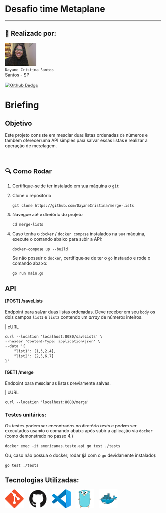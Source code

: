 # Desafio time Metaplane 

---

## :handshake: Realizado por:

<img width="100" alt="Foto de Perfil da Dayane" src="img/perfil_dayane.jpg"> <br>  `Dayane Cristina Santos` <br> Santos - SP <br><br> [![Github Badge](https://img.shields.io/badge/LinkedIn-0077B5?style=for-the-badge&logo=linkedin&logoColor=white)](https://www.linkedin.com/in/dayane-cristina-santos/)

# Briefing

## Objetivo
Este projeto consiste em mesclar duas listas ordenadas de números e também oferecer uma API simples para salvar essas listas e realizar a operação de mesclagem.

<br>

## 🔍 Como Rodar

1. Certifique-se de ter instalado em sua máquina o `git`
  
1. Clone o repositório

    `git clone https://github.com/DayaneCristina/merge-lists`

2. Navegue até o diretório do projeto

    `cd merge-lists`

3. Caso tenha o `docker` / `docker compose` instalados na sua máquina, execute o comando abaixo para subir a API: 
  
    `docker-compose up --build`

    Se não possuir o `docker`, certifique-se de ter o `go` instalado e rode o comando abaixo:

    `go run main.go `

## API
#### [POST] /saveLists
Endpoint para salvar duas listas ordenadas. Deve receber em seu `body` os dois campos `list1` e `list2` contendo um *array* de números inteiros.

| cURL
```
curl --location 'localhost:8080/saveLists' \
--header 'Content-Type: application/json' \
--data '{
    "list1": [1,3,2,4],
    "list2": [2,5,6,7]
}'
```

#### [GET] /merge
Endpoint para mesclar as listas previamente salvas.

| cURL
```
curl --location 'localhost:8080/merge'
```

### Testes unitários:
Os testes podem ser encontrados no diretório *tests* e podem ser executados usando o comando abaixo após subir a aplicação via `docker` (como demonstrado no passo 4.)

  `docker exec -it americanas.teste.api go test ./tests`

Ou, caso não possua o docker, rodar (já com o `go` devidamente instalado):

`go test ./tests`

## **Tecnologias Utilizadas:**

<div style="display: inline_block">
  <img align="center" alt="icone-GIT" height="60" src="https://github.com/devicons/devicon/blob/master/icons/git/git-original.svg">
  &nbsp;&nbsp;
  <img align="center" alt="icone-Go" height="60" src="https://github.com/devicons/devicon/blob/master/icons/github/github-original.svg">
  &nbsp;&nbsp;
  <img align="center" alt="icone-VS-CODE" height="60" src="https://github.com/devicons/devicon/blob/master/icons/vscode/vscode-original.svg">
  &nbsp;&nbsp;
  <img align="center" alt="icone-Go" height="60" src="https://github.com/devicons/devicon/blob/master/icons/go/go-original.svg">
  &nbsp;&nbsp;
  <img align="center" alt="icone-Docker" height="60" src="https://github.com/devicons/devicon/blob/master/icons/docker/docker-original.svg">
  &nbsp;&nbsp;
</div>

